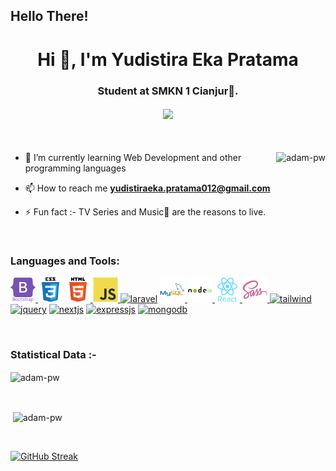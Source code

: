 ## Hello There! 

<h1 align="center">Hi 👋, I'm Yudistira Eka Pratama</h1>
<h3 align="center">Student at SMKN 1 Cianjur🌟.</h3>
<h4 align="center"><img src="https://page-views.glitch.me/badge?page_id=deezycxde" /></h4>
<br>



<p><img align="right" src="https://github.com/Adam-pw/Adam-pw/blob/main/animation_500_kxa883sd.gif" alt="adam-pw" /></p>


- 🌱 I’m currently learning Web Development and other programming languages

- 📫 How to reach me **yudistiraeka.pratama012@gmail.com**

- ⚡ Fun fact :- TV Series and Music🎵 are the reasons to live.

<br>

<h3 align="left">Languages and Tools:</h3>
<p align="left"> 
    <a href="https://getbootstrap.com" target="_blank" rel="noreferrer">
    <img src="https://raw.githubusercontent.com/devicons/devicon/master/icons/bootstrap/bootstrap-plain-wordmark.svg"
      alt="bootstrap" width="40" height="40" /> </a>
      <img src="https://raw.githubusercontent.com/devicons/devicon/master/icons/css3/css3-original-wordmark.svg" alt="css3"
      width="40" height="40" /> </a> <a href="https://www.w3.org/html/" target="_blank" rel="noreferrer"> <img
      src="https://raw.githubusercontent.com/devicons/devicon/master/icons/html5/html5-original-wordmark.svg"
      alt="html5" width="40" height="40" /> </a>
      <a href="https://developer.mozilla.org/en-US/docs/Web/JavaScript" target="_blank"
      rel="noreferrer"> 
      <img src="https://raw.githubusercontent.com/devicons/devicon/master/icons/javascript/javascript-original.svg"
      alt="javascript" width="40" height="40" /> </a>
      <a href="https://laravel.com"><img src="https://cdn.jsdelivr.net/gh/devicons/devicon/icons/laravel/laravel-plain.svg" width="40" height="40"                 alt="laravel" /></a>
      <a href="https://www.mysql.com/" target="_blank" rel="noreferrer"> <img
      src="https://raw.githubusercontent.com/devicons/devicon/master/icons/mysql/mysql-original-wordmark.svg"
      alt="mysql" width="40" height="40" /> </a> </a> <a href="https://nodejs.org" target="_blank" rel="noreferrer"> <img
      src="https://raw.githubusercontent.com/devicons/devicon/master/icons/nodejs/nodejs-original-wordmark.svg"
      alt="nodejs" width="40" height="40" /> </a> 
      <a href="https://reactjs.org/" target="_blank" rel="noreferrer"> <img
      src="https://raw.githubusercontent.com/devicons/devicon/master/icons/react/react-original-wordmark.svg"
      alt="react" width="40" height="40" /> </a> <a href="https://sass-lang.com" target="_blank" rel="noreferrer"> <img
      src="https://raw.githubusercontent.com/devicons/devicon/master/icons/sass/sass-original.svg" alt="sass" width="40"
      height="40" /> </a>
      <a href="https://tailwindcss.com"><img src="https://cdn.jsdelivr.net/gh/devicons/devicon/icons/tailwindcss/tailwindcss-plain.svg"                              width="40" height="40" alt="tailwind" /></a>
      <a href="https://jquery.com"><img src="https://cdn.jsdelivr.net/gh/devicons/devicon/icons/jquery/jquery-original-wordmark.svg" 
      width="40" height="40" alt="jquery"/></a>
      <a href="https://nextjs.org"><img src="https://cdn.jsdelivr.net/gh/devicons/devicon/icons/nextjs/nextjs-original-wordmark.svg"
      width="40" height="40" alt="nextjs" /></a>
      <a href="https://expressjs.org"><img src="https://cdn.jsdelivr.net/gh/devicons/devicon/icons/express/express-original-wordmark.svg"
      width="40" height="40" alt="expressjs" /></a>
      <a href="https://mongodb.com"><img src="https://cdn.jsdelivr.net/gh/devicons/devicon/icons/mongodb/mongodb-original.svg"
      width="40" height="40" alt="mongodb" /></a>
      </p>
<br>

<h3>Statistical Data :-</h3>
<p><img align="center"
    src="https://github-readme-stats.vercel.app/api/top-langs?username=deezycxde&show_icons=true&locale=en&bg_color=0d1117&text_color=ffffff&layout=compact"
    alt="adam-pw" 
    bg_color=#808080/></p>

<br>

<p>&nbsp;<img align="center" src="https://github-readme-stats.vercel.app/api?username=deezycxde&show_icons=true&locale=en&bg_color=0d1117&text_color=ffffff&repo=convoychat"
    alt="adam-pw" /></p>

<br>

[![GitHub Streak](https://github-readme-streak-stats.herokuapp.com/?user=deezycxde)](https://git.io/streak-stats)
